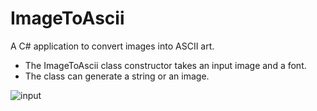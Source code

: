 # ImageToAscii
A C# application to convert images into ASCII art.
- The ImageToAscii class constructor takes an input image and a font.
- The class can generate a string or an image.

![input](http://i.imgur.com/8QMcYjZ.jpg)
